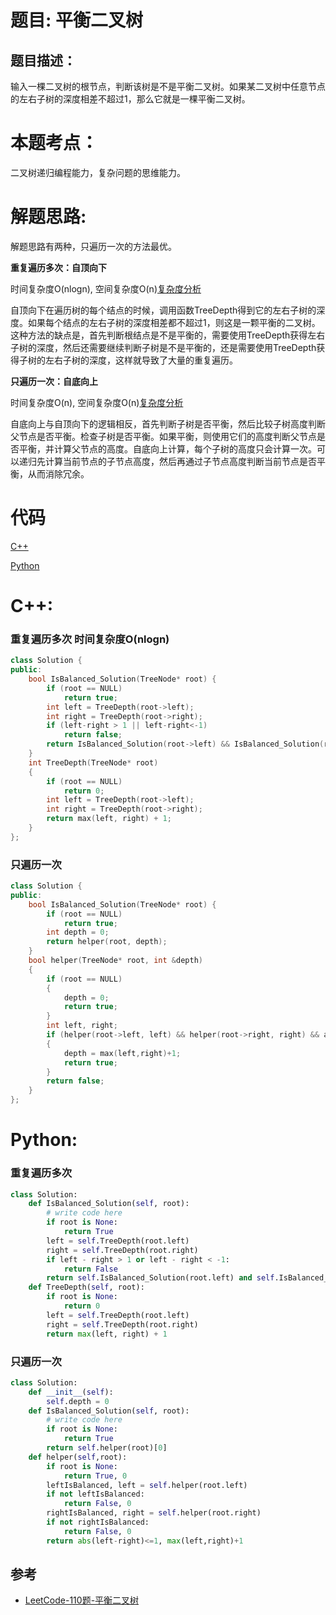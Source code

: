 # 题目: 平衡二叉树
## 题目描述：
输入一棵二叉树的根节点，判断该树是不是平衡二叉树。如果某二叉树中任意节点的左右子树的深度相差不超过1，那么它就是一棵平衡二叉树。
# 本题考点：
  
  二叉树递归编程能力，复杂问题的思维能力。
  
# 解题思路:
 解题思路有两种，只遍历一次的方法最优。

**重复遍历多次：自顶向下** 


时间复杂度O(nlogn), 空间复杂度O(n)[复杂度分析](https://leetcode-cn.com/problems/balanced-binary-tree/solution/ping-heng-er-cha-shu-by-leetcode/)

自顶向下在遍历树的每个结点的时候，调用函数TreeDepth得到它的左右子树的深度。如果每个结点的左右子树的深度相差都不超过1，则这是一颗平衡的二叉树。这种方法的缺点是，首先判断根结点是不是平衡的，需要使用TreeDepth获得左右子树的深度，然后还需要继续判断子树是不是平衡的，还是需要使用TreeDepth获得子树的左右子树的深度，这样就导致了大量的重复遍历。

**只遍历一次：自底向上**

时间复杂度O(n), 空间复杂度O(n)[复杂度分析](https://leetcode-cn.com/problems/balanced-binary-tree/solution/ping-heng-er-cha-shu-by-leetcode/)

自底向上与自顶向下的逻辑相反，首先判断子树是否平衡，然后比较子树高度判断父节点是否平衡。检查子树是否平衡。如果平衡，则使用它们的高度判断父节点是否平衡，并计算父节点的高度。自底向上计算，每个子树的高度只会计算一次。可以递归先计算当前节点的子节点高度，然后再通过子节点高度判断当前节点是否平衡，从而消除冗余。
  
# 代码

[C++](./BalancedBinaryTree.cpp)

[Python](./BalancedBinaryTree.py)

# C++: 
###  重复遍历多次 时间复杂度O(nlogn)
```c++
class Solution {
public:
    bool IsBalanced_Solution(TreeNode* root) {
        if (root == NULL)
            return true;
        int left = TreeDepth(root->left);
        int right = TreeDepth(root->right);
        if (left-right > 1 || left-right<-1)
            return false;
        return IsBalanced_Solution(root->left) && IsBalanced_Solution(root->right);
    }
    int TreeDepth(TreeNode* root)
    {
        if (root == NULL)
            return 0;
        int left = TreeDepth(root->left);
        int right = TreeDepth(root->right);
        return max(left, right) + 1;
    }
};
```
### 只遍历一次
```c++
class Solution {
public:
    bool IsBalanced_Solution(TreeNode* root) {
        if (root == NULL)
            return true;
        int depth = 0;
        return helper(root, depth);
    }
    bool helper(TreeNode* root, int &depth)
    {
        if (root == NULL)
        {
            depth = 0;
            return true;
        }
        int left, right;
        if (helper(root->left, left) && helper(root->right, right) && abs(left-right)<=1)
        {
            depth = max(left,right)+1;
            return true;
        }
        return false;
    }
};
```

# Python:
###   重复遍历多次
```python
class Solution:
    def IsBalanced_Solution(self, root):
        # write code here
        if root is None:
            return True
        left = self.TreeDepth(root.left)
        right = self.TreeDepth(root.right)
        if left - right > 1 or left - right < -1:
            return False
        return self.IsBalanced_Solution(root.left) and self.IsBalanced_Solution(root.right)
    def TreeDepth(self, root):
        if root is None:
            return 0
        left = self.TreeDepth(root.left)
        right = self.TreeDepth(root.right)
        return max(left, right) + 1
```
### 只遍历一次
```python
class Solution:
    def __init__(self):
        self.depth = 0
    def IsBalanced_Solution(self, root):
        # write code here
        if root is None:
            return True
        return self.helper(root)[0]
    def helper(self,root):
        if root is None:
            return True, 0
        leftIsBalanced, left = self.helper(root.left)
        if not leftIsBalanced:
            return False, 0
        rightIsBalanced, right = self.helper(root.right)
        if not rightIsBalanced:
            return False, 0
        return abs(left-right)<=1, max(left,right)+1
```
## 参考
  -  [LeetCode-110题-平衡二叉树](https://github.com/bryceustc/LeetCode_Note/blob/master/cpp/Balanced-Binary-Tree/README.md)

